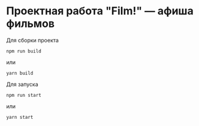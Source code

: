 # Проектная работа "Film!" — афиша фильмов

Для сборки проекта

```
npm run build
```

или

```
yarn build
```

Для запуска

```
npm run start
```

или

```
yarn start
```